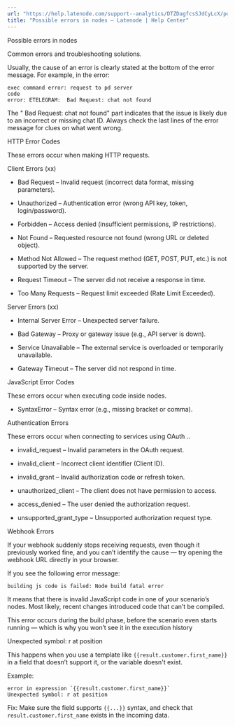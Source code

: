 ```yaml
---
url: "https://help.latenode.com/support--analytics/DTZDagfcsSJdCyLcX/possible-errors-in-nodes/qmYDxtWxyPYpsSVAL"
title: "Possible errors in nodes – Latenode | Help Center"
---
```


 Possible errors in nodes

Common errors and troubleshooting solutions.


Usually, the cause of an error is clearly stated at the bottom of the error message. For example, in the error:

```
exec command error: request to pd server
code 
error: ETELEGRAM:  Bad Request: chat not found

```

The " Bad Request: chat not found" part indicates that the issue is likely due to an incorrect or missing chat ID. Always check the last lines of the error message for clues on what went wrong.

  

 HTTP Error Codes

These errors occur when making HTTP requests.

 Client Errors (xx)

-  Bad Request – Invalid request (incorrect data format, missing parameters).

-  Unauthorized – Authentication error (wrong API key, token, login/password).

-  Forbidden – Access denied (insufficient permissions, IP restrictions).

-  Not Found – Requested resource not found (wrong URL or deleted object).

-  Method Not Allowed – The request method (GET, POST, PUT, etc.) is not supported by the server.

-  Request Timeout – The server did not receive a response in time.

-  Too Many Requests – Request limit exceeded (Rate Limit Exceeded).

 Server Errors (xx)

-  Internal Server Error – Unexpected server failure.

-  Bad Gateway – Proxy or gateway issue (e.g., API server is down).

-  Service Unavailable – The external service is overloaded or temporarily unavailable.

-  Gateway Timeout – The server did not respond in time.

  

 JavaScript Error Codes

These errors occur when executing code inside nodes.

- SyntaxError – Syntax error (e.g., missing bracket or comma).

  

 Authentication Errors

These errors occur when connecting to services using OAuth ..

- invalid\_request – Invalid parameters in the OAuth request.

- invalid\_client – Incorrect client identifier (Client ID).

- invalid\_grant – Invalid authorization code or refresh token.

- unauthorized\_client – The client does not have permission to access.

- access\_denied – The user denied the authorization request.

- unsupported\_grant\_type – Unsupported authorization request type.

  

 Webhook Errors

If your webhook suddenly stops receiving requests, even though it previously worked fine, and you can’t identify the cause — try opening the webhook URL directly in your browser.

If you see the following error message:

```
building js code is failed: Node build fatal error
```

It means that there is invalid JavaScript code in one of your scenario’s nodes. Most likely, recent changes introduced code that can’t be compiled.

This error occurs during the build phase, before the scenario even starts running — which is why you won’t see it in the execution history

  

 Unexpected symbol: r at position 

This happens when you use a template like `{{result.customer.first_name}}` in a field that doesn’t support it, or the variable doesn't exist.

Example:

```
error in expression `{{result.customer.first_name}}`
Unexpected symbol: r at position 

```

Fix: Make sure the field supports `{{...}}` syntax, and check that `result.customer.first_name` exists in the incoming data.